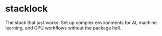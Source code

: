 # stacklock
The stack that just works. Set up complex environments for AI, machine learning, and GPU workflows without the package hell.
